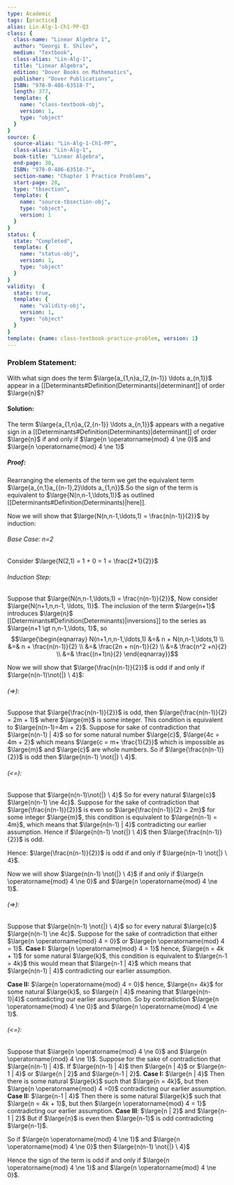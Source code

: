 ```yaml
---
type: Academic
tags: [practice]
alias: Lin-Alg-1-Ch1-PP-Q3
class: {
  class-name: "Linear Algebra 1",
  author: "Georgi E. Shilov",
  medium: "Textbook",
  class-alias: "Lin-Alg-1",
  title: "Linear Algebra",
  edition: "Dover Books on Mathematics",
  publisher: "Dover Publications",
  ISBN: "978-0-486-63518-7",
  length: 377,
  template: {
    name: "class-textbook-obj",
    version: 1,
    type: "object"
  }
}
source: {
  source-alias: "Lin-Alg-1-Ch1-PP",
  class-alias: "Lin-Alg-1",
  book-title: "Linear Algebra",
  end-page: 30,
  ISBN: "978-0-486-63518-7",
  section-name: "Chapter 1 Practice Problems",
  start-page: 28,
  type: "tbsection",
  template: {
    name: "source-tbsection-obj",
    type: "object",
    version: 1
  }
}
status: {
  state: "Completed",
  template: {
    name: "status-obj",
    version: 1,
    type: "object"
  }
}
validity:  {
  state: true,
  template: {
    name: "validity-obj",
    version: 1,
    type: "object"
  }
}
template: {name: class-textbook-practice-problem, version: 1}
---
```

### Problem Statement:
With what sign does the term $\large{a_{1,n}a_{2,{n-1}} \ldots a_{n,1}}$ appear in a [[Determinants#Definition(Determinants)|determinant]] of order $\large{n}$?
#### Solution:
The term $\large{a_{1,n}a_{2,{n-1}} \ldots a_{n,1}}$ appears with a negative sign in a [[Determinants#Definition(Determinants)|determinant]] of order $\large{n}$ if and only if $\large{n \operatorname{mod} 4 \ne 0}$ and $\large{n \operatorname{mod} 4 \ne 1}$ 
##### Proof: 
Rearranging the elements of the term we get the equivalent term $\large{a_{n,1}a_{{n-1},2}\ldots a_{1,n}}$.So the sign of the term is equivalent to $\large{N(n,n-1,\ldots,1)}$ as outlined [[Determinants#Definition(Determinants)|here]].

Now we will show that $\large{N(n,n-1,\ldots,1) = \frac{n(n-1)}{2}}$ by induction:
###### Base Case: n=2
Consider $\large{N(2,1) = 1 + 0 = 1 = \frac{2*1}{2}}$ 

###### Induction Step:
Suppose that $\large{N(n,n-1,\ldots,1) = \frac{n(n-1)}{2}}$, Now consider $\large{N(n+1,n,n-1, \ldots, 1)}$. The inclusion of the term $\large{n+1}$ introduces $\large{n}$ [[Determinants#Definition(Determinants)|inversions]] to the series as $\large{n+1 \gt n,n-1,\ldots, 1}$, so 
$$\large{\begin{eqnarray} 
N(n+1,n,n-1,\ldots,1) &=& n + N(n,n-1,\ldots,1) \\
&=& n + \frac{n(n-1)}{2} \\ 
&=& \frac{2n + n(n-1)}{2} \\
&=& \frac{n^2 +n}{2} \\
&=& \frac{(n+1)n}{2}
\end{eqnarray}}$$

Now we will show that $\large{\frac{n(n-1)}{2}}$ is odd if and only if $\large{n(n-1)\not{|} \ 4}$:
###### (=>):
Suppose that $\large{\frac{n(n-1)}{2}}$ is odd, then $\large{\frac{n(n-1)}{2} = 2m + 1}$ where $\large{m}$ is some integer. This condition is equivalent to $\large{n(n-1)=4m + 2}$.
Suppose for sake of contradiction that $\large{n(n-1) | 4}$ so for some natural number $\large{c}$, $\large{4c = 4m + 2}$ which means $\large{c = m+ \frac{1}{2}}$ which is impossible as $\large{m}$ and $\large{c}$ are whole numbers. 
So if $\large{\frac{n(n-1)}{2}}$ is odd then $\large{n(n-1) \not{|} \ 4}$.

###### (<=):
Suppose that $\large{n(n-1)\not{|} \ 4}$ So for every natural $\large{c}$ $\large{n(n-1) \ne 4c}$.
Suppose for the sake of contradiction that $\large{\frac{n(n-1)}{2}}$ is even so $\large{\frac{n(n-1)}{2} = 2m}$ for some integer $\large{m}$, this condition is equivalent to $\large{n(n-1) = 4m}$, which means that $\large{n(n-1) | 4}$ contradicting our earlier assumption.
Hence if $\large{n(n-1) \not{|} \ 4}$ then $\large{\frac{n(n-1)}{2}}$ is odd.

Hence: 
$\large{\frac{n(n-1)}{2}}$ is odd if and only if $\large{n(n-1) \not{|} \ 4}$.

Now we will show $\large{n(n-1) \not{|} \ 4}$ if and only if $\large{n \operatorname{mod} 4 \ne 0}$ and $\large{n \operatorname{mod} 4 \ne 1}$.
###### (=>):
Suppose that $\large{n(n-1) \not{|} \ 4}$ so for every natural $\large{c}$ $\large{n(n-1) \ne 4c}$. 
Suppose for the sake of contradiction that either $\large{n \operatorname{mod} 4 = 0}$ or $\large{n \operatorname{mod} 4 = 1}$.
**Case I:** $\large{n \operatorname{mod} 4 = 1}$
hence, $\large{n = 4k + 1}$ for some natural $\large{k}$, this condition is equivalent to $\large{n-1 = 4k}$ this would mean that $\large{n-1 | 4}$ which means that $\large{n(n-1) | 4}$ contradicting our earlier assumption.

**Case II:** $\large{n \operatorname{mod} 4 = 0}$
hence, $\large{n= 4k}$ for some natural $\large{k}$, so $\large{n | 4}$ meaning that $\large{n(n-1)|4}$ contradicting our earlier assumption.
So by contradiction $\large{n \operatorname{mod} 4 \ne 0}$ and $\large{n \operatorname{mod} 4 \ne 1}$.

###### (<=):
Suppose that $\large{n \operatorname{mod} 4 \ne 0}$ and $\large{n \operatorname{mod} 4 \ne 1}$. 
Suppose for the sake of contradiction that $\large{n(n-1) | 4}$. 
If $\large{n(n-1) | 4}$ then $\large{n | 4}$ or $\large{n-1 | 4}$ or $\large{n  | 2}$ and $\large{n-1 | 2}$.
**Case I:** $\large{n | 4}$
Then there is some natural $\large{k}$ such that $\large{n = 4k}$, but then $\large{n \operatorname{mod} 4 =0}$ contradicting our earlier assumption.
**Case II:** $\large{n-1 | 4}$
Then there is some natural $\large{k}$ such that $\large{n = 4k + 1}$, but then $\large{n \operatorname{mod} 4 = 1}$ contradicting our earlier assumption.
**Case III**: $\large{n | 2}$ and $\large{n-1 | 2}$
But if $\large{n}$ is even then $\large{n-1}$ is odd contradicting $\large{n-1}$.

So if $\large{n \operatorname{mod} 4 \ne 1}$ and $\large{n \operatorname{mod} 4 \ne 0}$ then $\large{n(n-1) \not{|} \ 4}$

Hence the sign of the term is odd if and only if $\large{n \operatorname{mod} 4 \ne 1}$ and $\large{n \operatorname{mod} 4 \ne 0}$.